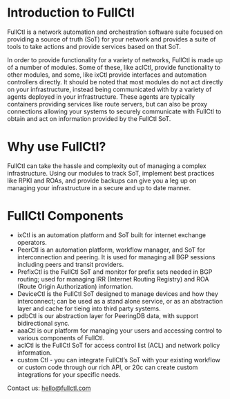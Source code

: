 # Introduction to FullCtl

FullCtl is a network automation and orchestration software suite focused on providing a source of truth (SoT) for your network and provides a suite of tools to take actions and provide services based on that SoT.

In order to provide functionality for a variety of networks, FullCtl is made up of a number of modules. Some of these, like aclCtl, provide functionality to other modules, and some, like ixCtl provide interfaces and automation controllers directly. It should be noted that most modules do not act directly on your infrastructure, instead being communicated with by a variety of agents deployed in your infrastructure. These agents are typically containers providing services like route servers, but can also be proxy connections allowing your systems to securely communicate with FullCtl to obtain and act on information provided by the FullCtl SoT.

# Why use FullCtl?

FullCtl can take the hassle and complexity out of managing a complex infrastructure. Using our modules to track SoT, implement best practices like RPKI and ROAs, and provide backups can give you a leg up on managing your infrastructure in a secure and up to date manner.

# FullCtl Components

- ixCtl is an automation platform and SoT built for internet exchange operators.
- PeerCtl is an automation platform, workflow manager, and SoT for interconnection and peering. It is used for managing all BGP sessions including peers and transit providers.
- PrefixCtl is the FullCtl SoT and monitor for prefix sets needed in BGP routing; used for managing IRR (Internet Routing Registry) and ROA (Route Origin Authorization) information. 
- DeviceCtl is the FullCtl SoT designed to manage devices and how they interconnect; can be used as a stand alone service, or as an abstraction layer and cache for tieing into third party systems. 
- pdbCtl is our abstraction layer for PeeringDB data, with support bidirectional sync.
- aaaCtl is our platform for managing your users and accessing control to various components of FullCtl.
- aclCtl is the FullCtl SoT for access control list (ACL) and network policy information. 
- custom Ctl - you can integrate FullCtl’s SoT with your existing workflow or custom code through our rich API, or 20c can create custom integrations for your specific needs.

Contact us: <a href="mailto: hello@fullctl.com" target="_blank">hello@fullctl.com</a>
